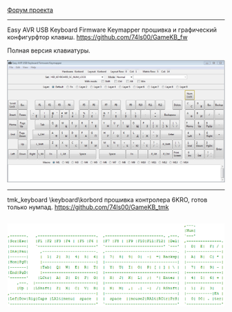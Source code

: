 [Форум проекта](http://forum.geekboards.ru/index.php?topic=13140)

------------------------------------------------------------------------------------

Easy AVR USB Keyboard Firmware Keymapper 
прошивка и графический конфигурфтор клавиш.
https://github.com/74ls00/GameKB_fw

Полная версия клавиатуры.
  
![](https://raw.githubusercontent.com/74ls00/GameKB_fw/master/EasyAVR/eavrkfk.png)

------------------------------------------------------------------------------------

tmk_keyboard \keyboard\korbord прошивка контролера 6KRO, готов только нумпад.
https://github.com/74ls00/GameKB_tmk

![](https://raw.githubusercontent.com/74ls00/GameKB_tmk/master/keyboard/tmk.png)
------------------------------------------------------------------------------------
